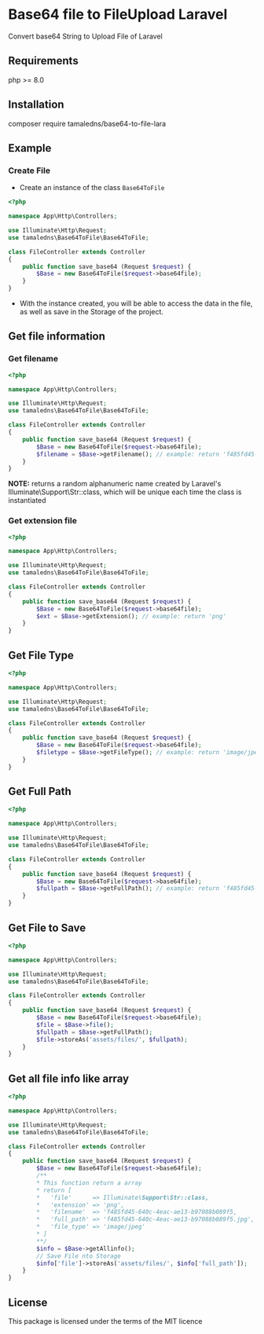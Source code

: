 # Base64 file to FileUpload Laravel
Convert base64 String to Upload File of Laravel

## Requirements
php >= 8.0

## Installation
composer require tamaledns/base64-to-file-lara

## Example
### Create File
* Create an instance of the class `Base64ToFile`

```php
<?php

namespace App\Http\Controllers;

use Illuminate\Http\Request;
use tamaledns\Base64ToFile\Base64ToFile;

class FileController extends Controller
{
    public function save_base64 (Request $request) {
        $Base = new Base64ToFile($request->base64file);
    }
}
```
+ With the instance created, you will be able to access the data in the file, as well as save in the Storage of the project.

## Get file information
### Get filename
```php
<?php

namespace App\Http\Controllers;

use Illuminate\Http\Request;
use tamaledns\Base64ToFile\Base64ToFile;

class FileController extends Controller
{
    public function save_base64 (Request $request) {
        $Base = new Base64ToFile($request->base64file);
        $filename = $Base->getFilename(); // example: return 'f485fd45-640c-4eac-ae13-b97088b089f5'
    }
}
```
**NOTE:**
returns a random alphanumeric name created by Laravel's Illuminate\Support\Str::class, which will be unique each time the class is instantiated

### Get extension file
```php
<?php

namespace App\Http\Controllers;

use Illuminate\Http\Request;
use tamaledns\Base64ToFile\Base64ToFile;

class FileController extends Controller
{
    public function save_base64 (Request $request) {
        $Base = new Base64ToFile($request->base64file);
        $ext = $Base->getExtension(); // example: return 'png'
    }
}
```

## Get File Type
```php
<?php

namespace App\Http\Controllers;

use Illuminate\Http\Request;
use tamaledns\Base64ToFile\Base64ToFile;

class FileController extends Controller
{
    public function save_base64 (Request $request) {
        $Base = new Base64ToFile($request->base64file);
        $filetype = $Base->getFileType(); // example: return 'image/jpeg'
    }
}
```

## Get Full Path
```php
<?php

namespace App\Http\Controllers;

use Illuminate\Http\Request;
use tamaledns\Base64ToFile\Base64ToFile;

class FileController extends Controller
{
    public function save_base64 (Request $request) {
        $Base = new Base64ToFile($request->base64file);
        $fullpath = $Base->getFullPath(); // example: return 'f485fd45-640c-4eac-ae13-b97088b089f5.jpg'
    }
}
```

## Get File to Save
```php
<?php

namespace App\Http\Controllers;

use Illuminate\Http\Request;
use tamaledns\Base64ToFile\Base64ToFile;

class FileController extends Controller
{
    public function save_base64 (Request $request) {
        $Base = new Base64ToFile($request->base64file);
        $file = $Base->file();
        $fullpath = $Base->getFullPath();
        $file->storeAs('assets/files/', $fullpath);
    }
}
```

## Get all file info like array
```php
<?php

namespace App\Http\Controllers;

use Illuminate\Http\Request;
use tamaledns\Base64ToFile\Base64ToFile;

class FileController extends Controller
{
    public function save_base64 (Request $request) {
        $Base = new Base64ToFile($request->base64file);
        /**
        * This function return a array
        * return [
        *   'file'      => Illuminate\Support\Str::class,
        *   'extension' => 'png',
        *   'filename'  => 'f485fd45-640c-4eac-ae13-b97088b089f5,
        *   'full_path' => 'f485fd45-640c-4eac-ae13-b97088b089f5.jpg',
        *   'file_type' => 'image/jpeg'
        * ]
        **/
        $info = $Base->getAllinfo();
        // Save File nto Storage
        $info['file']->storeAs('assets/files/', $info['full_path']);
    }
}
```

## License
This package is licensed under the terms of the MIT licence
